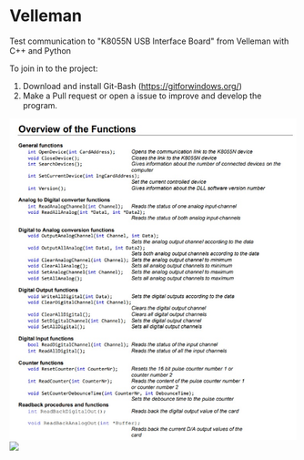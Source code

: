 # Velleman
Test communication to "K8055N USB Interface Board" from Velleman with C++ and Python

To join in to the project:
1. Download and install Git-Bash (https://gitforwindows.org/)
2. Make a Pull request or open a issue to improve and develop the program.

![](/functions_overview.jpg)
![](url)
